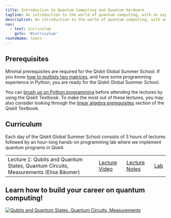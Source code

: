 ```yaml
---
title: Introduction to Quantum Computing and Quantum Hardware
tagline: An introduction to the world of quantum computing, with an exploration of some of the key quantum algorithms and their implementations, as well as the quantum hardware that is designed to run these algorithms. The course was first offered during the Qiskit Global Summer School in July 2020 as a two-week intensive summer school.
description: An introduction to the world of quantum computing, with an exploration of some of the key quantum algorithms and their implementations, as well as the quantum hardware that is designed to run these algorithms. The course was first offered during the Qiskit Global Summer School in July 2020 as a two-week intensive summer school.
nav:
  - text: Curriculum
    goTo: '#curriculum'
routeName: learn
---
```


## Prerequisites
Minimal prerequisites are required for the Qiskit Global Summer School. If you know [how to multiply two matrices](https://www.khanacademy.org/math/precalculus/x9e81a4f98389efdf:matrices/x9e81a4f98389efdf:multiplying-matrices-by-matrices/v/matrix-multiplication-intro), and have some programming experience in Python, you are ready for the Qiskit Global Summer School.

You can [brush up on Python programming](https://qiskit.org/textbook/ch-prerequisites/python-and-jupyter-notebooks.html) before attending the lectures by using the Qiskit Textbook. To make the most out of these lectures, you may also consider looking through the [linear algebra prerequisites](https://qiskit.org/textbook/ch-prerequisites/linear_algebra.html) section of the Qiskit Textbook.


## Curriculum
Each day of the Qiskit Global Summer School consists of 3 hours of lectures followed by an hour-long hands-on programming lab where we implement quantum programs in Qiskit.


| | | | |
|-|-|-|-|
| Lecture 1: Qubits and Quantum States, Quantum Circuits, Measurements (Elisa B&auml;umer) | [Lecture Video](https://www.youtube.com/watch?v=NZD9APb7ZtY) | [Lecture Notes](#) | [Lab](#) |

## Learn how to build your career on quantum computing!

[![Qubits and Quantum States, Quantum Circuits, Measurements](https://res.cloudinary.com/marcomontalbano/image/upload/v1597795921/video_to_markdown/images/youtube--7dfw8k2p1to-c05b58ac6eb4c4700831b2b3070cd403.jpg)](https://www.youtube.com/watch?v=7dfw8k2p1to "Qubits and Quantum States, Quantum Circuits, Measurements") 



